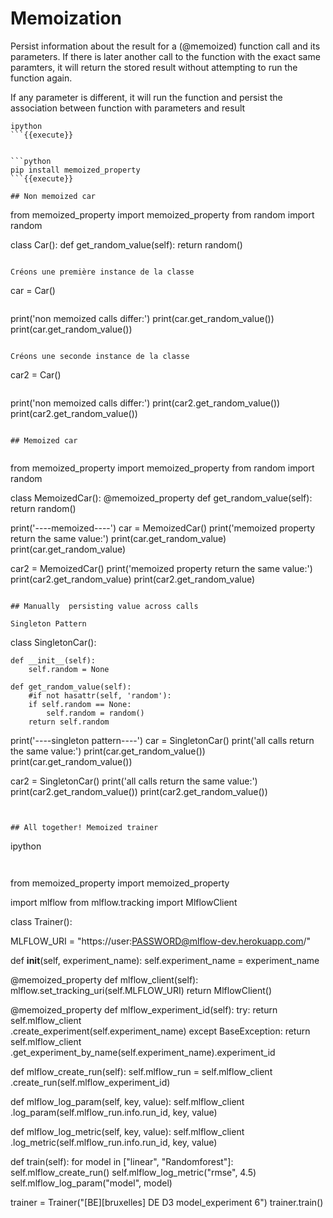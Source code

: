 # Memoization

Persist information about the result for a (@memoized) function call and its parameters.
If there is later another call to the function with the exact same paramters, it will return the stored result without attempting to run the function again.

If any parameter is different, it will run the function and persist the association between function with parameters and result

```
ipython
```{{execute}}


```python
pip install memoized_property
```{{execute}}

## Non memoized car

```
from memoized_property import memoized_property
from random import random

class Car():
    def get_random_value(self):
        return random()
```{{copy}}

Créons une première instance de la classe
```
car = Car()
```{{copy}}

```
print('non memoized calls differ:')
print(car.get_random_value())
print(car.get_random_value())
```{{copy}}

Créons une seconde instance de la classe

```
car2 = Car()
```{{copy}}

```
print('non memoized calls differ:')
print(car2.get_random_value())
print(car2.get_random_value())
```{{copy}}

## Memoized car


```

from memoized_property import memoized_property
from random import random


class MemoizedCar():
    @memoized_property
    def get_random_value(self):
        return random()

print('----memoized----')
car = MemoizedCar()
print('memoized property return the same value:')
print(car.get_random_value)
print(car.get_random_value)

car2 = MemoizedCar()
print('memoized property return the same value:')
print(car2.get_random_value)
print(car2.get_random_value)

```{{copy}}

## Manually  persisting value across calls

Singleton Pattern

```
class SingletonCar():

    def __init__(self):
        self.random = None

    def get_random_value(self):
        #if not hasattr(self, 'random'):
        if self.random == None:
            self.random = random()
        return self.random

print('----singleton pattern----')
car = SingletonCar()
print('all calls return the same value:')
print(car.get_random_value())
print(car.get_random_value())

car2 = SingletonCar()
print('all calls return the same value:')
print(car2.get_random_value())
print(car2.get_random_value())
```{{copy}}


## All together! Memoized trainer

```
ipython
```{{execute}}


```
from memoized_property import memoized_property

import mlflow
from mlflow.tracking import MlflowClient

class Trainer():

  MLFLOW_URI = "https://user:PASSWORD@mlflow-dev.herokuapp.com/"

  def __init__(self, experiment_name):
    self.experiment_name = experiment_name

  @memoized_property
  def mlflow_client(self):
    mlflow.set_tracking_uri(self.MLFLOW_URI)
    return MlflowClient()

  @memoized_property
  def mlflow_experiment_id(self):
    try:
        return self.mlflow_client \
            .create_experiment(self.experiment_name)
    except BaseException:
        return self.mlflow_client \
            .get_experiment_by_name(self.experiment_name).experiment_id

  def mlflow_create_run(self):
    self.mlflow_run = self.mlflow_client \
          .create_run(self.mlflow_experiment_id)

  def mlflow_log_param(self, key, value):
    self.mlflow_client \
          .log_param(self.mlflow_run.info.run_id, key, value)

  def mlflow_log_metric(self, key, value):
    self.mlflow_client \
          .log_metric(self.mlflow_run.info.run_id, key, value)

  def train(self):
    for model in ["linear", "Randomforest"]:
        self.mlflow_create_run()
        self.mlflow_log_metric("rmse", 4.5)
        self.mlflow_log_param("model", model)

trainer = Trainer("[BE][bruxelles] DE D3 model_experiment 6")
trainer.train()

```{{copy}}

